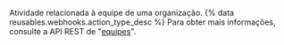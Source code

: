 Atividade relacionada à equipe de uma organização. {% data reusables.webhooks.action_type_desc %} Para obter mais informações, consulte a API REST de "[equipes](/v3/teams/)".
